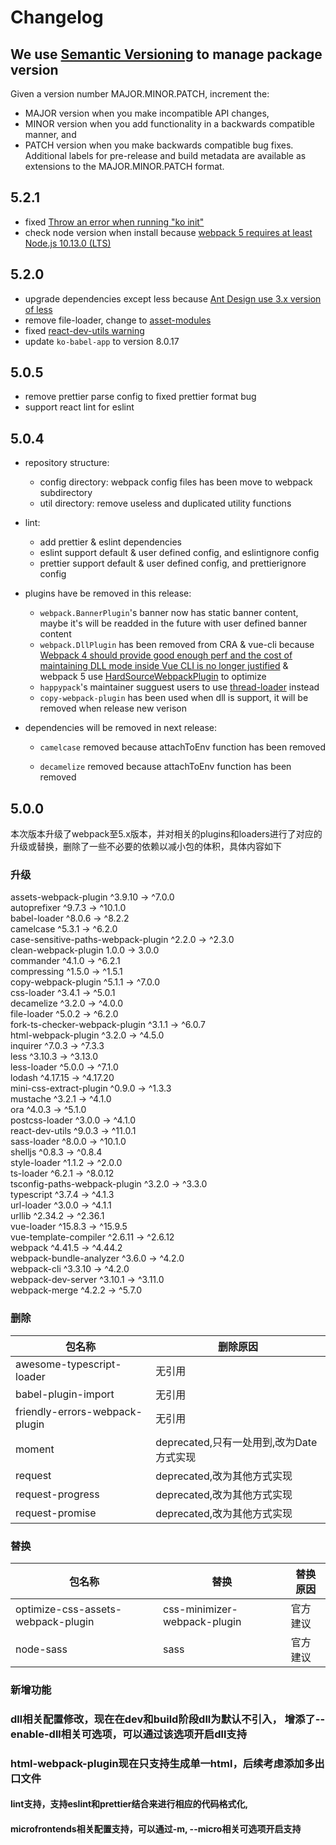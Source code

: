 # Changelog

## We use [Semantic Versioning](https://semver.org/) to manage package version

Given a version number MAJOR.MINOR.PATCH, increment the:

* MAJOR version when you make incompatible API changes,
* MINOR version when you add functionality in a backwards compatible manner, and
* PATCH version when you make backwards compatible bug fixes.
Additional labels for pre-release and build metadata are available as extensions to the MAJOR.MINOR.PATCH format.

## 5.2.1
- fixed [Throw an error when running "ko init"](https://github.com/DTStack/ko/issues/27)
- check node version when install because [webpack 5 requires at least Node.js 10.13.0 (LTS)](https://webpack.js.org/migrate/5/#preparations)

## 5.2.0
- upgrade dependencies except less because [Ant Design use 3.x version of less](https://github.com/vueComponent/ant-design-vue/issues/3665)
- remove file-loader, change to [asset-modules](https://webpack.js.org/guides/asset-modules/)
- fixed [react-dev-utils warning](https://github.com/facebook/create-react-app/issues/9880)
- update `ko-babel-app` to version 8.0.17
## 5.0.5

- remove prettier parse config to fixed prettier format bug
- support react lint for eslint
## 5.0.4
- repository structure:
  - config directory: webpack config files has been move to webpack subdirectory
  - util directory: remove useless and duplicated utility functions

- lint:
  - add prettier & eslint dependencies 
  - eslint support default & user defined config, and eslintignore config
  - prettier support default & user defined config, and prettierignore config

- plugins have be removed in this release:
  - `webpack.BannerPlugin`'s banner now has static banner content, maybe it's will be readded in the future with user defined banner content
  - `webpack.DllPlugin` has been removed from CRA & vue-cli because [Webpack 4 should provide good enough perf and the cost of maintaining DLL mode inside Vue CLI is no longer justified](https://github.com/vuejs/vue-cli/issues/1205) & webpack 5 use [HardSourceWebpackPlugin](https://www.cnblogs.com/skychx/p/webpack-dllplugin.html) to optimize
  - `happypack`'s maintainer sugguest users to use [thread-loader](https://github.com/webpack-contrib/thread-loader) instead
  - `copy-webpack-plugin` has been used when dll is support, it will be removed when release new verison

- dependencies will be removed in next release:

  - `camelcase` removed because attachToEnv function has been removed

  - `decamelize` removed because attachToEnv function has been removed

## 5.0.0 

本次版本升级了webpack至5.x版本，并对相关的plugins和loaders进行了对应的升级或替换，删除了一些不必要的依赖以减小包的体积，具体内容如下

### 升级

 assets-webpack-plugin                 ^3.9.10  →    ^7.0.0     
 autoprefixer                           ^9.7.3  →   ^10.1.0     
 babel-loader                           ^8.0.6  →    ^8.2.2     
 camelcase                              ^5.3.1  →    ^6.2.0     
 case-sensitive-paths-webpack-plugin    ^2.2.0  →    ^2.3.0     
 clean-webpack-plugin                    1.0.0  →     3.0.0     
 commander                              ^4.1.0  →    ^6.2.1     
 compressing                            ^1.5.0  →    ^1.5.1     
 copy-webpack-plugin                    ^5.1.1  →    ^7.0.0     
 css-loader                             ^3.4.1  →    ^5.0.1     
 decamelize                             ^3.2.0  →    ^4.0.0     
 file-loader                            ^5.0.2  →    ^6.2.0     
 fork-ts-checker-webpack-plugin         ^3.1.1  →    ^6.0.7     
 html-webpack-plugin                    ^3.2.0  →    ^4.5.0     
 inquirer                               ^7.0.3  →    ^7.3.3     
 less                                  ^3.10.3  →   ^3.13.0     
 less-loader                            ^5.0.0  →    ^7.1.0     
 lodash                               ^4.17.15  →  ^4.17.20     
 mini-css-extract-plugin                ^0.9.0  →    ^1.3.3     
 mustache                               ^3.2.1  →    ^4.1.0     
 ora                                    ^4.0.3  →    ^5.1.0     
 postcss-loader                         ^3.0.0  →    ^4.1.0     
 react-dev-utils                        ^9.0.3  →   ^11.0.1     
 sass-loader                            ^8.0.0  →   ^10.1.0     
 shelljs                                ^0.8.3  →    ^0.8.4     
 style-loader                           ^1.1.2  →    ^2.0.0     
 ts-loader                              ^6.2.1  →   ^8.0.12     
 tsconfig-paths-webpack-plugin          ^3.2.0  →    ^3.3.0     
 typescript                             ^3.7.4  →    ^4.1.3     
 url-loader                             ^3.0.0  →    ^4.1.1     
 urllib                                ^2.34.2  →   ^2.36.1     
 vue-loader                            ^15.8.3  →   ^15.9.5     
 vue-template-compiler                 ^2.6.11  →   ^2.6.12     
 webpack                               ^4.41.5  →   ^4.44.2     
 webpack-bundle-analyzer                ^3.6.0  →    ^4.2.0     
 webpack-cli                           ^3.3.10  →    ^4.2.0     
 webpack-dev-server                    ^3.10.1  →   ^3.11.0     
 webpack-merge                          ^4.2.2  →    ^5.7.0   

### 删除

| 包名称  | 删除原因  |
|---|---|
| awesome-typescript-loader  |  无引用 |
|  babel-plugin-import | 无引用  |
|  friendly-errors-webpack-plugin |  无引用 |
| moment  | deprecated,只有一处用到,改为Date方式实现  |
|  request |  deprecated,改为其他方式实现 |
| request-progress  | deprecated,改为其他方式实现  |
|  request-promise | deprecated,改为其他方式实现  |

### 替换

| 包名称  | 替换  | 替换原因 |
|---|---|---|
|  optimize-css-assets-webpack-plugin |  css-minimizer-webpack-plugin | 官方建议 |
|  node-sass  | sass  | 官方建议 |

### 新增功能

### dll相关配置修改，现在在dev和build阶段dll为默认不引入， 增添了--enable-dll相关可选项，可以通过该选项开启dll支持

### html-webpack-plugin现在只支持生成单一html，后续考虑添加多出口文件

#### lint支持，支持eslint和prettier结合来进行相应的代码格式化,

#### microfrontends相关配置支持，可以通过-m, --micro相关可选项开启支持

